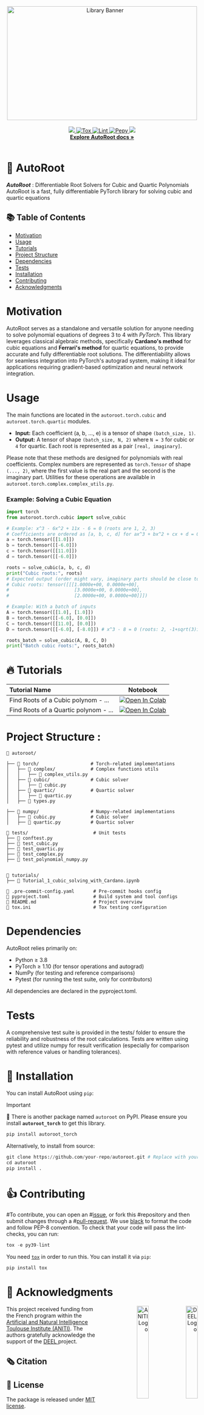 <div align="center">
        <picture>
                <source media="(prefers-color-scheme: dark)" srcset="./docs/assets/banner.png">
                <source media="(prefers-color-scheme: light)" srcset="./docs/assets/banner.png">
                <img alt="Library Banner" src="./docs/assets/logo.svg" width="500" height="300">
        </picture>
</div>
<br>

<div align="center">
  <a href="#">
        <img src="https://img.shields.io/badge/Python-%E2%89%A53.9-efefef">
    </a>
    <a href="https://github.com/Pruneeuh/AutoRoot/actions/workflows/python-tests.yml">
        <img alt="Tox" src="https://github.com/Pruneeuh/AutoRoot/actions/workflows/python-tests.yml/badge.svg">
    </a>
    <a href="https://github.com/Pruneeuh/AutoRoot/actions/workflows/python-linter.yml">
        <img alt="Lint" src="https://github.com/Pruneeuh/AutoRoot/actions/workflows/python-linter.yml/badge.svg">
    </a>
    <a href="https://pepy.tech/project/autoroot_torch">
        <img alt="Pepy" src="https://static.pepy.tech/badge/autoroot_torch">
    </a>
    <a href="#">
        <img src="https://img.shields.io/badge/License-MIT-efefef">
    </a>
    <br>
    <a href="https://Pruneeuh.github.io/AutoRoot/"><strong>Explore AutoRoot docs »</strong></a>
</div>
<br>

# 👋 AutoRoot
***AutoRoot*** : Differentiable Root Solvers for Cubic and Quartic Polynomials
AutoRoot is a fast, fully differentiable PyTorch library for solving cubic and quartic equations


## 📚 Table of Contents
- [Motivation](#motivation)
- [Usage](#usage)
- [Tutorials](#tutorials)
- [Project Structure](#project-structure)
- [Dependencies](#dependencies)
- [Tests](#tests)
- [Installation](#Installation)
- [Contributing](#Contributing)
- [Acknowledgments](#Acknowledgments)

# Motivation
AutoRoot serves as a standalone and versatile solution for anyone needing to solve polynomial equations of degrees 3 to 4 with *PyTorch*. This library leverages classical algebraic methods, specifically **Cardano's method** for cubic equations and **Ferrari's method** for quartic equations, to provide accurate and fully differentiable root solutions. The differentiability allows for seamless integration into PyTorch's autograd system, making it ideal for applications requiring gradient-based optimization and neural network integration.

# Usage
The main functions are located in the `autoroot.torch.cubic` and `autoroot.torch.quartic` modules.

- **Input:** Each coefficient (a, b, ..., e) is a tensor of shape `(batch_size, 1)`.
- **Output:** A tensor of shape `(batch_size, N, 2)` where `N = 3` for cubic or `4` for quartic. Each root is represented as a pair `[real, imaginary]`.

Please note that these methods are designed for polynomials with real coefficients. Complex numbers are represented as `torch.Tensor` of shape `(..., 2)`, where the first value is the real part and the second is the imaginary part. Utilities for these operations are available in `autoroot.torch.complex.complex_utils.py`.

### Example: Solving a Cubic Equation

```python
import torch
from autoroot.torch.cubic import solve_cubic

# Example: x^3 - 6x^2 + 11x - 6 = 0 (roots are 1, 2, 3)
# Coefficients are ordered as [a, b, c, d] for ax^3 + bx^2 + cx + d = 0
a = torch.tensor([[1.0]])
b = torch.tensor([[-6.0]])
c = torch.tensor([[11.0]])
d = torch.tensor([[-6.0]])

roots = solve_cubic(a, b, c, d)
print("Cubic roots:", roots)
# Expected output (order might vary, imaginary parts should be close to zero):
# Cubic roots: tensor([[[1.0000e+00, 0.0000e+00],
#                        [3.0000e+00, 0.0000e+00],
#                        [2.0000e+00, 0.0000e+00]]])

# Example: With a batch of inputs
A = torch.tensor([[1.0], [1.0]])
B = torch.tensor([[-6.0], [0.0]])
C = torch.tensor([[11.0], [0.0]])
D = torch.tensor([[-6.0], [-8.0]]) # x^3 - 8 = 0 (roots: 2, -1+sqrt(3)i, -1-sqrt(3)i)

roots_batch = solve_cubic(A, B, C, D)
print("Batch cubic roots:", roots_batch)
```

# 🔥 Tutorials

| **Tutorial Name**           | Notebook                                                                                                                                                           |
| :-------------------------- | :----------------------------------------------------------------------------------------------------------------------------------------------------------------: |
| Find Roots of a Cubic polynom - ... | [![Open In Colab](https://colab.research.google.com/assets/colab-badge.svg)](https://colab.research.google.com/github/Pruneeuh/AutoRoot/blob/main/tutorials/Tutorial_1_cubic_solving_with_Cardano.ipynb)            |
| Find Roots of a Quartic polynom - ... | [![Open In Colab](https://colab.research.google.com/assets/colab-badge.svg)](https://colab.research.google.com/github/Pruneeuh/jacobinet/blob/main/tutorials/Tutorial_1_quartic_solving_with_Ferrari.ipynb)            |



# Project Structure :
```
📂 autoroot/

├── 📁 torch/                   # Torch-related implementations
│   ├── 📁 complex/             # Complex functions utils
│   │   ├── 📄 complex_utils.py
│   ├── 📁 cubic/               # Cubic solver
│   │   ├── 📄 cubic.py
│   ├── 📁 quartic/             # Quartic solver
│   │   ├── 📄 quartic.py
│   ├── 📄 types.py

├── 📁 numpy/                   # Numpy-related implementations
│   ├── 📄 cubic.py             # Cubic solver
│   ├── 📄 quartic.py           # Quartic solver

📂 tests/                        # Unit tests
├── 📄 conftest.py
├── 📄 test_cubic.py
├── 📄 test_quartic.py
├── 📄 test_complex.py
├── 📄 test_polynomial_numpy.py


📂 tutorials/
├── 📄 Tutorial_1_cubic_solving_with_Cardano.ipynb

📄 .pre-commit-config.yaml       # Pre-commit hooks config
📄 pyproject.toml                # Build system and tool configs
📄 README.md                     # Project overview
📄 tox.ini                       # Tox testing configuration
```
# Dependencies
AutoRoot relies primarily on:
  - Python ≥ 3.8
  - PyTorch ≥ 1.10 (for tensor operations and autograd)
  - NumPy (for testing and reference comparisons)
  - Pytest (for running the test suite, only for contributors)

All dependencies are declared in the pyproject.toml.


# Tests
A comprehensive test suite is provided in the tests/ folder to ensure the reliability and robustness of the root calculations.
Tests are written using pytest and utilize numpy for result verification (especially for comparison with reference values or handling tolerances).


# 🚀 Installation
You can install AutoRoot using `pip`:
> [!IMPORTANT]
> 🚨 There is another package named `autoroot` on PyPI. Please ensure you install **`autoroot_torch`** to get this library.


```python
pip install autoroot_torch
```

Alternatively, to install from source:

```python
git clone https://github.com/your-repo/autoroot.git # Replace with your actual repo URL
cd autoroot
pip install .
```

# 👍 Contributing

#To contribute, you can open an
#[issue](https://github.com/Pruneeuh/AutoRoot/issues), or fork this
#repository and then submit changes through a
#[pull-request](https://github.com/Pruneeuh/AutoRoot/pulls).
We use [black](https://pypi.org/project/black/) to format the code and follow PEP-8 convention.
To check that your code will pass the lint-checks, you can run:

```python
tox -e py39-lint
```

You need [`tox`](https://tox.readthedocs.io/en/latest/) in order to
run this. You can install it via `pip`:

```python
pip install tox
```


# 🙏 Acknowledgments

<div align="right">
  <picture>
    <source media="(prefers-color-scheme: dark)" srcset="https://share.deel.ai/apps/theming/image/logo?useSvg=1&v=10"  width="25%" align="right">
    <source media="(prefers-color-scheme: light)" srcset="https://www.deel.ai/wp-content/uploads/2021/05/logo-DEEL.png"  width="25%" align="right">
    <img alt="DEEL Logo" src="https://www.deel.ai/wp-content/uploads/2021/05/logo-DEEL.png" width="25%" align="right">
  </picture>
  <picture>
    <img alt="ANITI Logo" src="https://aniti.univ-toulouse.fr/wp-content/uploads/2023/06/Capture-decran-2023-06-26-a-09.59.26-1.png" width="25%" align="right">
  </picture>
</div>
This project received funding from the French program within the <a href="https://aniti.univ-toulouse.fr/">Artificial and Natural Intelligence Toulouse Institute (ANITI)</a>. The authors gratefully acknowledge the support of the <a href="https://www.deel.ai/"> DEEL </a> project.


## 🗞️ Citation



## 📝 License

The package is released under <a href="https://choosealicense.com/licenses/mit"> MIT license</a>.
